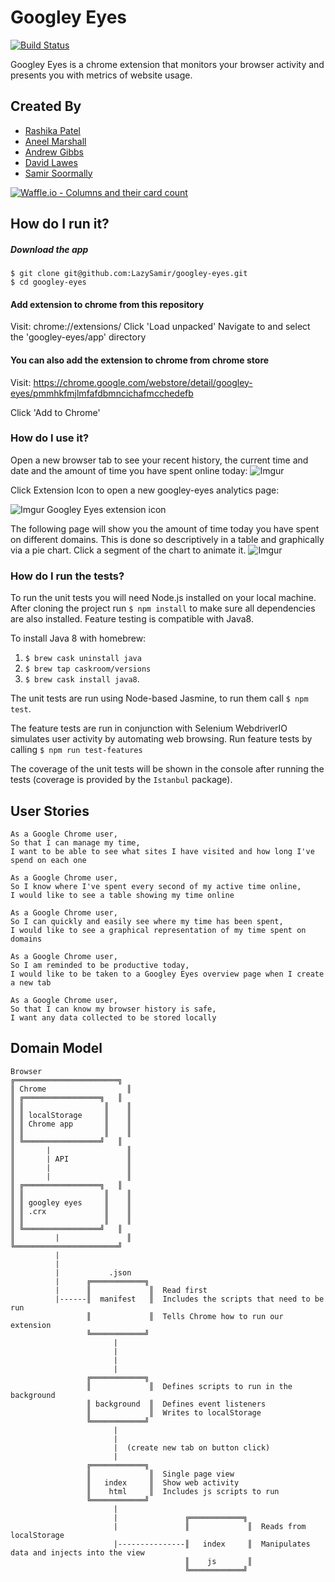 # Googley Eyes

[![Build Status](https://travis-ci.org/LazySamir/googley-eyes.svg?branch=master)](https://travis-ci.org/LazySamir/googley-eyes)

Googley Eyes is a chrome extension that monitors your browser activity and presents you with metrics of website usage.

## Created By
- [Rashika Patel](https://github.com/cbp10)
- [Aneel Marshall](https://github.com/marshall159)
- [Andrew Gibbs](https://github.com/SecretSurfSpot)
- [David Lawes](https://github.com/DaveLawes)
- [Samir Soormally](https://github.com/LazySamir)

[![Waffle.io - Columns and their card count](https://badge.waffle.io/LazySamir/googley-eyes.svg?columns=all)](https://waffle.io/LazySamir/googley-eyes)

## How do I run it?

##### Download the app
```
$ git clone git@github.com:LazySamir/googley-eyes.git
$ cd googley-eyes
```
#### Add extension to chrome from this repository
Visit: chrome://extensions/
Click 'Load unpacked'
Navigate to and select the 'googley-eyes/app' directory

#### You can also add the extension to chrome from chrome store
Visit: https://chrome.google.com/webstore/detail/googley-eyes/pmmhkfmjlmfafdbmncichafmcchedefb

Click 'Add to Chrome'


### How do I use it?

Open a new browser tab to see your recent history, the current time and date and the amount of time you have spent online today:
![Imgur](https://i.imgur.com/Cj7qmvH.png)

Click Extension Icon to open a new googley-eyes analytics page:

![Imgur](https://i.imgur.com/8yQrdcz.png)
Googley Eyes extension icon

The following page will show you the amount of time today you have spent on different domains. This is done so descriptively in a table and graphically via a pie chart. Click a segment of the chart to animate it.
![Imgur](https://i.imgur.com/Tk3fUBR.png)

### How do I run the tests?

To run the unit tests you will need Node.js installed on your local machine. After cloning the project run `$ npm install` to make sure all dependencies are also installed. Feature testing is compatible with Java8.

To install Java 8 with homebrew:
1. `$ brew cask uninstall java`
2. `$ brew tap caskroom/versions`
3. `$ brew cask install java8`.

The unit tests are run using Node-based Jasmine, to run them call `$ npm test`.

The feature tests are run in conjunction with Selenium WebdriverIO simulates user activity by automating web browsing. Run feature tests by calling `$ npm run test-features`


The coverage of the unit tests will be shown in the console after running the tests (coverage is provided by the `Istanbul` package).


## User Stories

```
As a Google Chrome user,
So that I can manage my time,
I want to be able to see what sites I have visited and how long I've spend on each one

As a Google Chrome user,
So I know where I've spent every second of my active time online,
I would like to see a table showing my time online

As a Google Chrome user,
So I can quickly and easily see where my time has been spent,
I would like to see a graphical representation of my time spent on domains

As a Google Chrome user,
So I am reminded to be productive today,
I would like to be taken to a Googley Eyes overview page when I create a new tab

As a Google Chrome user,
So that I can know my browser history is safe,
I want any data collected to be stored locally
```

## Domain Model

```    
Browser                             
╔═══════════════════════╗     
║ Chrome                  ║     
║ ╔═════════════════╗   ║
║ ║                  ║    ║
║ ║ localStorage     ║    ║
║ ║ Chrome app       ║    ║
║ ║                  ║    ║
║ ╚═════════════════╝   ║
║       |                 ║
║       | API             ║
║       |                 ║
║       |                 ║
║ ╔═════════════════╗   ║
║ ║                  ║    ║
║ ║ googley eyes     ║    ║
║ ║ .crx             ║    ║
║ ║                  ║    ║
║ ╚═════════════════╝   ║
║         |               ║      
╚═══════════════════════╝  
          |
          |  
          |           .json
          |      ╔════════════╗
          |      ║             ║  Read first    
          |------║  manifest   ║  Includes the scripts that need to be run
                 ║             ║  Tells Chrome how to run our extension
                 ╚════════════╝
                       |
                       |    
                       |            
                       |   
                 ╔════════════╗  
                 ║             ║  Defines scripts to run in the background
                 ║ background  ║  Defines event listeners  
                 ║             ║  Writes to localStorage
                 ╚════════════╝  
                       |
                       |    
                       |  (create new tab on button click)         
                       |   
                 ╔════════════╗  
                 ║             ║  Single page view
                 ║   index     ║  Show web activity  
                 ║    html     ║  Includes js scripts to run
                 ╚════════════╝
                       |
                       |               ╔════════════╗
                       |               ║             ║  Reads from localStorage
                       |---------------║   index     ║  Manipulates data and injects into the view
                                       ║    js       ║
                                       ╚════════════╝

```

